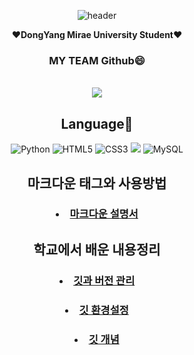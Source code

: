 <div style="text-align:center">

![header](https://capsule-render.vercel.app/api?type=shark&color=auto&height=270&width=100&section=header&text=baesuhan%20GitHub&fontSize=100%&animation=scaleIn)
</div>
<div style="text-align:center">
<p align="center">
❤️<strong>DongYang Mirae University Student</strong>❤️
<h3 align="center"> MY TEAM Github😄</h3>
<p align="center">
  <br>
  <a href="https://github.com/oss3team" target="_blank"><img src="https://img.shields.io/badge/myteam-green?height=100?width = 100?style=for-the-badge&Color=white"/></a>

<div align = "center">

## **Language**🤝
</div>

<div align = "center">
  
![Python](https://img.shields.io/badge/python-3670A0?style=for-the-badge&logo=python&logoColor=ffdd54)
![HTML5](https://img.shields.io/badge/html5-%23E34F26.svg?style=for-the-badge&logo=html5&logoColor=white)
![CSS3](https://img.shields.io/badge/css3-%231572B6.svg?style=for-the-badge&logo=css3&logoColor=white)
<img src="https://img.shields.io/badge/JAVASCRIPT-yellow?style=for-the-badge&logo=javascript&logoColor=white"/>
![MySQL](https://img.shields.io/badge/mysql-%2300f.svg?style=for-the-badge&logo=mysql&logoColor=white)
</div>

## 마크다운 태그와 사용방법
 ### <li><a href="https://github.com/uh004/uh004/blob/main/Markdown.md" target="_blank">마크다운 설명서</a>


## 학교에서 배운 내용정리
### <li><a href="https://github.com/uh004/uh004/blob/main/textbook1%EC%9E%A5.md">깃과 버전 관리</li>
### <li><a href="https://github.com/uh004/uh004/blob/main/textbook2%EC%9E%A5.md">깃 환경설정</li>
### <li><a href="https://github.com/uh004/uh004/blob/main/textbook3%EC%9E%A5.md">깃 개념</li>

  
  
  
  
  <!--
### Hi there 👋
**uh004/uh004** is a ✨ _special_ ✨ repository because its `README.md` (this file) appears on your GitHub profile.

Here are some ideas to get you started:

- 🔭 I’m currently working on ...
- 🌱 I’m currently learning ...
- 👯 I’m looking to collaborate on ...
- 🤔 I’m looking for help with ...
- 💬 Ask me about ...
- 📫 How to reach me: ...
- 😄 Pronouns: ...
- ⚡ Fun fact: ...
-->
